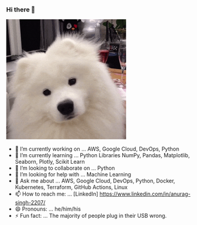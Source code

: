 ### Hi there 👋

![dog-samoyed-head-tilt](https://github.com/anuragsingh2207/anuragsingh2207/blob/main/readme-files/samoed.gif?raw=true)

- 🔭 I’m currently working on ... AWS, Google Cloud, DevOps, Python
- 🌱 I’m currently learning ... Python Libraries NumPy, Pandas, Matplotlib, Seaborn, Plotly, Scikit Learn
- 👯 I’m looking to collaborate on ... Python
- 🤔 I’m looking for help with ... Machine Learning
- 💬 Ask me about ... AWS, Google Cloud, DevOps, Python, Docker, Kubernetes, Terraform, GitHub Actions, Linux
- 📫 How to reach me: ... [LinkedIn] https://www.linkedin.com/in/anurag-singh-2207/
- 😄 Pronouns: ... he/him/his
- ⚡ Fun fact: ... The majority of people plug in their USB wrong.


